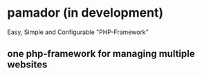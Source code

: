 # pamador (in development)
Easy, Simple and Configurable "PHP-Framework"

## one php-framework for managing multiple websites
